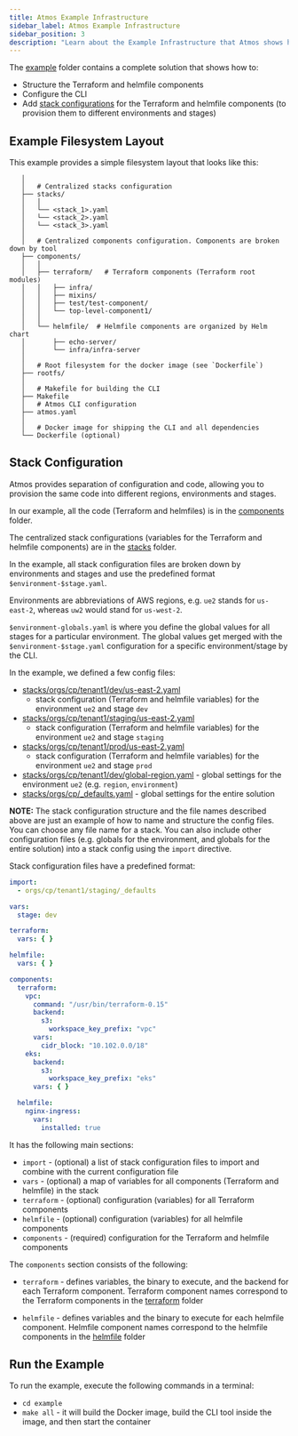 ```yaml
---
title: Atmos Example Infrastructure
sidebar_label: Atmos Example Infrastructure
sidebar_position: 3
description: "Learn about the Example Infrastructure that Atmos shows how to configure and provision"
---
```


The [example](https://github.com/cloudposse/atmos/tree/master/examples/complete) folder contains a complete solution that shows how to:

- Structure the Terraform and helmfile components
- Configure the CLI
- Add [stack configurations](https://github.com/cloudposse/atmos/tree/master/examples/complete/stacks) for the Terraform and helmfile components (to
  provision them to different environments and stages)

## Example Filesystem Layout

This example provides a simple filesystem layout that looks like this:

```console
   │  
   │   # Centralized stacks configuration
   ├── stacks/
   │   │
   │   └── <stack_1>.yaml
   │   └── <stack_2>.yaml
   │   └── <stack_3>.yaml
   │  
   │   # Centralized components configuration. Components are broken down by tool
   ├── components/
   │   │
   │   ├── terraform/   # Terraform components (Terraform root modules)
   │   │   ├── infra/
   │   │   ├── mixins/
   │   │   ├── test/test-component/
   │   │   └── top-level-component1/
   │   │
   │   └── helmfile/  # Helmfile components are organized by Helm chart
   │       ├── echo-server/
   │       └── infra/infra-server
   │  
   │   # Root filesystem for the docker image (see `Dockerfile`)
   ├── rootfs/
   │
   │   # Makefile for building the CLI
   ├── Makefile
   │   # Atmos CLI configuration
   ├── atmos.yaml
   │  
   │   # Docker image for shipping the CLI and all dependencies
   └── Dockerfile (optional)
```

## Stack Configuration

Atmos provides separation of configuration and code, allowing you to provision the same code into different regions, environments and stages.

In our example, all the code (Terraform and helmfiles) is in
the [components](https://github.com/cloudposse/atmos/tree/master/examples/complete/components) folder.

The centralized stack configurations (variables for the Terraform and helmfile components) are in
the [stacks](https://github.com/cloudposse/atmos/tree/master/examples/complete/stacks) folder.

In the example, all stack configuration files are broken down by environments and stages and use the predefined format `$environment-$stage.yaml`.

Environments are abbreviations of AWS regions, e.g. `ue2` stands for `us-east-2`, whereas `uw2` would stand for `us-west-2`.

`$environment-globals.yaml` is where you define the global values for all stages for a particular environment.
The global values get merged with the `$environment-$stage.yaml` configuration for a specific environment/stage by the CLI.

In the example, we defined a few config files:

- [stacks/orgs/cp/tenant1/dev/us-east-2.yaml](https://github.com/cloudposse/atmos/tree/master/examples/complete/stacks/orgs/cp/tenant1/dev/us-east-2.yaml)
  - stack configuration (Terraform and helmfile variables) for the environment `ue2` and stage `dev`
- [stacks/orgs/cp/tenant1/staging/us-east-2.yaml](https://github.com/cloudposse/atmos/tree/master/examples/complete/stacks/orgs/cp/tenant1/staging/us-east-2.yaml)
  - stack configuration (Terraform and helmfile variables) for the environment `ue2` and stage `staging`
- [stacks/orgs/cp/tenant1/prod/us-east-2.yaml](https://github.com/cloudposse/atmos/tree/master/examples/complete/stacks/orgs/cp/tenant1/prod/us-east-2.yaml)
  - stack configuration (Terraform and helmfile variables) for the environment `ue2` and stage `prod`
- [stacks/orgs/cp/tenant1/dev/global-region.yaml](https://github.com/cloudposse/atmos/tree/master/examples/complete/stacks/ue2-globals.yaml) - global
  settings for the environment `ue2` (e.g. `region`, `environment`)
- [stacks/orgs/cp/_defaults.yaml](https://github.com/cloudposse/atmos/blob/master/examples/complete/stacks/orgs/cp/_defaults.yaml) - global settings
  for the entire solution

__NOTE:__ The stack configuration structure and the file names described above are just an example of how to name and structure the config files.
You can choose any file name for a stack. You can also include other configuration files (e.g. globals for the environment, and globals for the entire
solution) into a stack config using the `import` directive.

Stack configuration files have a predefined format:

```yaml
import:
  - orgs/cp/tenant1/staging/_defaults

vars:
  stage: dev

terraform:
  vars: { }

helmfile:
  vars: { }

components:
  terraform:
    vpc:
      command: "/usr/bin/terraform-0.15"
      backend:
        s3:
          workspace_key_prefix: "vpc"
      vars:
        cidr_block: "10.102.0.0/18"
    eks:
      backend:
        s3:
          workspace_key_prefix: "eks"
      vars: { }

  helmfile:
    nginx-ingress:
      vars:
        installed: true
```

It has the following main sections:

- `import` - (optional) a list of stack configuration files to import and combine with the current configuration file
- `vars` - (optional) a map of variables for all components (Terraform and helmfile) in the stack
- `terraform` - (optional) configuration (variables) for all Terraform components
- `helmfile` - (optional) configuration (variables) for all helmfile components
- `components` - (required) configuration for the Terraform and helmfile components

The `components` section consists of the following:

- `terraform` - defines variables, the binary to execute, and the backend for each Terraform component.
  Terraform component names correspond to the Terraform components in
  the [terraform](https://github.com/cloudposse/atmos/tree/master/examples/complete/components/terraform) folder

- `helmfile` - defines variables and the binary to execute for each helmfile component.
  Helmfile component names correspond to the helmfile components in
  the [helmfile](https://github.com/cloudposse/atmos/tree/master/examples/complete/components/helmfile) folder

## Run the Example

To run the example, execute the following commands in a terminal:

- `cd example`
- `make all` - it will build the Docker image, build the CLI tool inside the image, and then start the container
